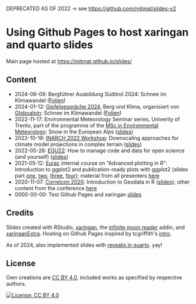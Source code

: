 DEPRECATED AS OF 2022 -> see https://github.com/mitmat/slides-v2 

# Using Github Pages to host xaringan and quarto slides

Main page hosted at <https://mitmat.github.io/slides/>

## Content


-   2024-06-09: Bergführer Ausbildung Südtirol 2024: Schnee im Klimawandel ([Folien](https://mitmat.github.io/slides/2024-06-09-berg-ausbildung/berg-ausbildung.html))
-   2024-01-12: [Gipfelgespräche 2024](https://www.globoalpin.com/de/gipfelgespraeche-berg-und-klima-im-fokus.html), Berg und Klima, organisiert von [Globoalpin](https://www.globoalpin.com/): Schnee im Klimawandel ([Folien](https://mitmat.github.io/slides/2024-01-12-bergklima/bergklima.html))
-   2022-11-17: Environmental Meteorology Seminar series, Univerity of Trento, part of the programme of the [MSc in Environmental Meteorology](https://international.unitn.it/environmental-meteorology): Snow in the European Alps ([slides](https://mitmat.github.io/slides/2022-11-17-envmetsem/envmet-seminar.html))
-   2022-10-19: [INARCH 2022 Workshop](https://inarch.usask.ca/news-events/inarch-workshop-2022.php): Downscaling approaches for climate model projections in complex terrain ([slides](https://mitmat.github.io/slides/2022-10-19-inarch/inarch-matiu-downscaling.html))
-   2022-05-26: [EGU22](https://www.egu22.eu/): How to manage code and data for open science (and yourself) ([slides](https://mitmat.github.io/slides/2022-05-26-egu/code-data-open-science.html))
-   2021-05-12: [Eurac](https://www.eurac.edu/) internal course on "Advanced plotting in R": Introduction to ggplot2 and publication-ready plots with ggplot2 (slides part  [one](https://mitmat.github.io/slides/2021-05-12-ggplot/ggplot-01-intro.html), [two](https://mitmat.github.io/slides/2021-05-12-ggplot/ggplot-02-extra-packages.html), [three](https://mitmat.github.io/slides/2021-05-12-ggplot/ggplot-03-design-basics.html), [four](https://mitmat.github.io/slides/2021-05-12-ggplot/ggplot-04-publication-ready.html)); material from all presenters [here](https://gitlab.inf.unibz.it/rmeetupbz/plottingr_2021)
-   2020-11-07: [Correlcon 2020](https://correlaid.org/events/2020-11/correlcon/): Introduction to Geodata in R ([slides](https://mitmat.github.io/slides/2020-11-07-correlcon/intro-spatial-r.html)); other content from the conference [here](https://docs.correlaid.org/correlcollection/correlcon/2020)
-   0000-00-00: Test Github Pages and xaringan [slides](https://mitmat.github.io/slides/0000-00-00-test/test-gh)



## Credits

Slides created with RStudio, [xaringan](https://slides.yihui.org/xaringan/), the [infinite moon reader](https://yihui.org/en/2019/02/ultimate-inf-mr/) addin, and [xaringanExtra](https://pkg.garrickadenbuie.com/xaringanExtra/). Hosting on Github Pages inspired by tcgriffith's [intro](https://github.com/tcgriffith/xaringan_gh).

As of 2024, also implemented slides with [revealjs in quarto](https://quarto.org/docs/presentations/revealjs/). yay!

## License

Own creations are [CC BY 4.0](https://creativecommons.org/licenses/by/4.0/), included works as specified by respective authors.

[![License: CC BY 4.0](https://licensebuttons.net/l/by/4.0/88x31.png)](https://creativecommons.org/licenses/by/4.0/)

